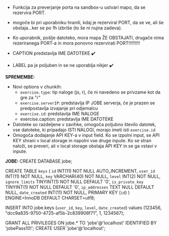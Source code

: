 - Funkcija za preverjanje porta na sandbox-u ustvari mapo, da se rezervira PORT.




- mogoče bi pri uporabniku hranili, kdaj je rezerviral PORT, da se ve, ali še obstaja...ker se po 1h izbriše (to še ni nujna zadeva).
- Ko uporabnik, pošlje datoteko, mora mapa ŽE OBSTAJATI, drugače nima rezeriranega PORT-a in mora ponovno rezervirati PORT!!!!!!!!! 

- CAPTION predstavlja IME DATOTEKE :heavy_check_mark:
- LABEL pa je poljuben in se ne uporablja nikjer :heavy_check_mark:

**SPREMEMBE:**
* Novi options v chunkih:
    * `exercise.type`: tip naloge (js, r), če ni navedeno se privzame kot da gre za "r"
    * `exercise.serverIP`: predstavlja IP JOBE serverja, če je prazen se predpostavlja izvajanje pri odjemalcu
    * `exercise.id`: predstavlja IME NALOGE
    * exercise.caption: predstavlja IME DATOTEKE
* Datoteke so razdeljene v zavihke, omogoča poljubno število datotek, vse datoteke, ki pripadajo ISTI NALOGI, morajo imeti isti `exercise.id`
* Omogoča dodajanje API KEY-a v input field. Ko se izpolni input, se API KEY shrani v local storage in napolni vse druge inpute. Ko se stran naloži, se preveri, ali v local storage obstaja API KEY in se ga vstavi v inpute.




**JOBE:**
CREATE DATABASE jobe;

 CREATE TABLE `keys` (
       `id` INT(11) NOT NULL AUTO_INCREMENT,
       `user_id` INT(11) NOT NULL,
       `key` VARCHAR(40) NOT NULL,
       `level` INT(2) NOT NULL,
       `ignore_limits` TINYINT(1) NOT NULL DEFAULT '0',
       `is_private_key` TINYINT(1)  NOT NULL DEFAULT '0',
       `ip_addresses` TEXT NULL DEFAULT NULL,
       `date_created` INT(11) NOT NULL,
       PRIMARY KEY (`id`)
   ) ENGINE=InnoDB DEFAULT CHARSET=utf8;

INSERT INTO jobe.keys (`user_id`, `key`, `level`, `date_created`) values (123456, "dcc9a835-9750-4725-af5b-2c839908f71", 1, 1234567);

GRANT ALL PRIVILEGES ON jobe.* TO 'jobe'@'localhost' IDENTIFIED BY 'jobePass10!';
CREATE USER 'jobe'@'localhost';

